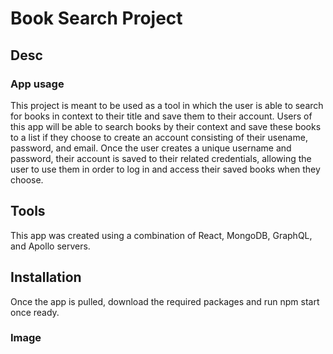 # Book Search Project

## Desc

### App usage

This project is meant to be used as a tool in which the user is able to search for books in context to their title and save them to their account. Users of this app will be able to search books by their context and save these books to a list if they choose to create an account consisting of their usename, password, and email. Once the user creates a unique username and password, their account is saved to their related credentials, allowing the user to use them in order to log in and access their saved books when they choose.

## Tools

This app was created using a combination of React, MongoDB, GraphQL, and Apollo servers.

## Installation

Once the app is pulled, download the required packages and run npm start once ready.

### Image
